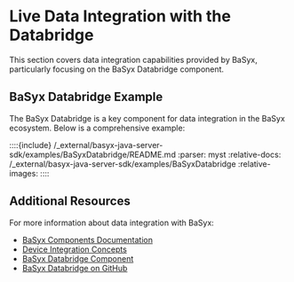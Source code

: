 # Live Data Integration with the Databridge

This section covers data integration capabilities provided by BaSyx, particularly focusing on the BaSyx Databridge component.

## BaSyx Databridge Example

The BaSyx Databridge is a key component for data integration in the BaSyx ecosystem. Below is a comprehensive example:

::::{include} /_external/basyx-java-server-sdk/examples/BaSyxDatabridge/README.md
:parser: myst
:relative-docs: /_external/basyx-java-server-sdk/examples/BaSyxDatabridge
:relative-images:
::::

## Additional Resources

For more information about data integration with BaSyx:

- [BaSyx Components Documentation](../../user_documentation/basyx_components/index.md)
- [Device Integration Concepts](../../user_documentation/concepts%20and%20architecture/device_integration.md)
- [BaSyx Databridge Component](../../user_documentation/basyx_components/databridge/index.md)
- [BaSyx Databridge on GitHub](https://github.com/eclipse-basyx/basyx-databridge)

